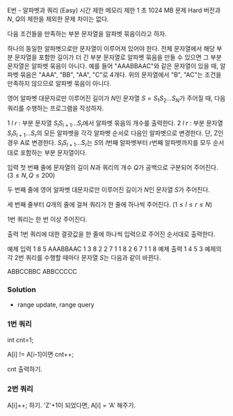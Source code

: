 E번 - 알파벳과 쿼리 (Easy)
시간 제한	메모리 제한
1 초	1024 MB
문제
Hard 버전과 $N$, $Q$의 제한을 제외한 문제 차이는 없다.

다음 조건들을 만족하는 부분 문자열을 알파벳 묶음이라고 하자.

하나의 동일한 알파벳으로만 문자열이 이루어져 있어야 한다.
전체 문자열에서 해당 부분 문자열을 포함한 길이가 더 긴 부분 문자열로 알파벳 묶음을 만들 수 있으면 그 부분 문자열은 알파벳 묶음이 아니다.
예를 들어 "AAABBAAC"와 같은 문자열이 있을 때, 알파벳 묶음은 "AAA", "BB", "AA", "C"로 4개다. 위의 문자열에서 "B", "AC"는 조건을 만족하지 않으므로 알파벳 묶음이 아니다.

영어 알파벳 대문자로만 이루어진 길이가 $N$인 문자열 $S = S_1 S_2 \dots S_N$가 주어질 때, 다음 쿼리를 수행하는 프로그램을 작성하자.

$1 \ l \ r$ : 부분 문자열 $S_l S_{l+1} \dots S_r$에서 알파벳 묶음의 개수를 출력한다.
$2 \ l \ r$ : 부분 문자열 $S_l S_{l+1} \dots S_r$의 모든 알파벳을 각각 알파벳 순서로 다음인 알파벳으로 변경한다. 단, Z인 경우 A로 변경한다.
$S_l S_{l+1} \dots S_r$는 $S$의 $l$번째 알파벳부터 $r$번째 알파벳까지를 모두 순서대로 포함하는 부분 문자열이다.

입력
첫 번째 줄에 문자열의 길이 $N$과 쿼리의 개수 $Q$가 공백으로 구분되어 주어진다. $(3 \leq N, Q \leq 200)$ 

두 번째 줄에 영어 알파벳 대문자로만 이루어진 길이가 $N$인 문자열 $S$가 주어진다.

세 번째 줄부터 $Q$개의 줄에 걸쳐 쿼리가 한 줄에 하나씩 주어진다. $(1 \leq l \leq r \leq N)$ 

$1$번 쿼리는 한 번 이상 주어진다.

출력
$1$번 쿼리에 대한 결괏값을 한 줄에 하나씩 입력으로 주어진 순서대로 출력한다.

예제 입력 1 
8 5
AAABBAAC
1 3 8
2 2 7
1 1 8
2 6 7
1 1 8
예제 출력 1 
4
5
3
예제의 각 $2$번 쿼리를 수행할 때마다 문자열 $S$는 다음과 같이 바뀐다.

ABBCCBBC
ABBCCCCC

### Solution
- range update, range query

### 1번 쿼리

int cnt=1;

A[i] != A[i-1]이면
	cnt++;

cnt 출력하기.


### 2번 쿼리
A[i]++; 하기.
'Z'+1이 되었다면, 
	A[i] = 'A' 해주기.

